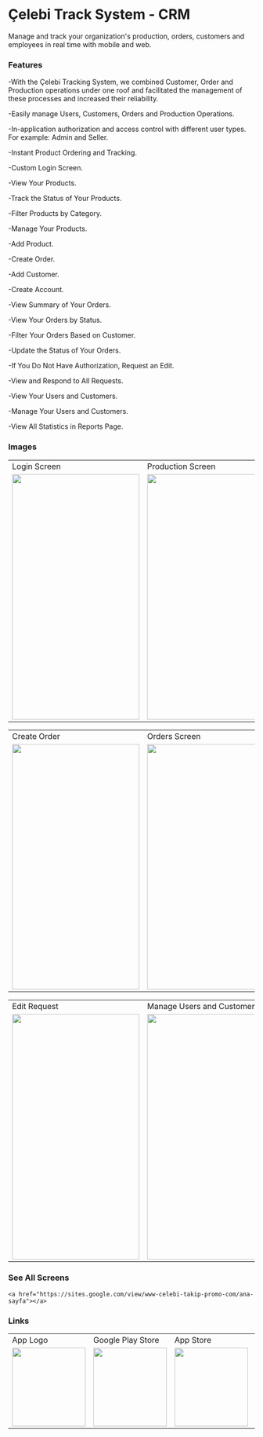 # Çelebi Track System - CRM

Manage and track your organization's production, orders, customers and employees in real time with mobile and web.

### Features

-With the Çelebi Tracking System, we combined Customer, Order and Production operations under one roof and facilitated the management of these processes and increased their reliability.

-Easily manage Users, Customers, Orders and Production Operations.

-In-application authorization and access control with different user types. For example: Admin and Seller.

-Instant Product Ordering and Tracking.

-Custom Login Screen.

-View Your Products.

-Track the Status of Your Products.

-Filter Products by Category.

-Manage Your Products.

-Add Product.

-Create Order.

-Add Customer.

-Create Account.

-View Summary of Your Orders.

-View Your Orders by Status.

-Filter Your Orders Based on Customer.

-Update the Status of Your Orders.

-If You Do Not Have Authorization, Request an Edit.

-View and Respond to All Requests.

-View Your Users and Customers.

-Manage Your Users and Customers.

-View All Statistics in Reports Page.


### Images

<table>
  <tr>
     <td>Login Screen</td>
     <td>Production Screen</td>
     <td>Product Detail</td>
  </tr>
  <tr>
    <td><img src="https://play-lh.googleusercontent.com/wKAt-uG0CHKEKHhblnhnPK4J5CZWfSi7ifdZS6_8n_n4UR_f0cRo-RjnixiI1674B3H4=w1052-h592-rw" width=260 height=500></td>
    <td><img src="https://play-lh.googleusercontent.com/Z79AlMAi92SYV8zz13PGWfOTKfvSmuqTOcY6klgaNYDr_dOohIQOt8kBjYMUUAt_afQ=w2560-h1440-rw" width=260 height=500></td>
    <td><img src="https://play-lh.googleusercontent.com/BZnjI6IB6zJPR9sARm7fsTaCrd915ESENU2icueh0JhOOx0t70vjbK5aXJlEXsNnykC1=w5120-h2880-rw" width=260 height=500></td>
  </tr>
 </table>
 
 
<table>
  <tr>
     <td>Create Order</td>
     <td>Orders Screen</td>
     <td>Order Detail</td>
  </tr>
  <tr>
    <td><img src="https://play-lh.googleusercontent.com/BZwJkCZBM4664T3O_FWR1sUW7neXPX7kZw5HvMwCMg5kkKbxKuhb3_Ic-KWeL9Mc8Vg=w5120-h2880-rw" width=260 height=500></td>
    <td><img src="https://play-lh.googleusercontent.com/occ6jLEZPrUHFi3vq6IQDF9WTNhWUAVnk4mKRL7kZy7OenyZ089O3eEECLfKU-wW3n8=w5120-h2880-rw" width=260 height=500></td>
    <td><img src="https://play-lh.googleusercontent.com/qsn6usLe6iFicSES5bqYvPeoBzqjBMzb7IiYOqrJ-5gxV1asuWmC4LsHoaof7ypDn3ck=w5120-h2880-rw" width=260 height=500></td>
  </tr>
 </table>
 
 <table>
  <tr>
     <td>Edit Request</td>
     <td>Manage Users and Customers</td>
    <td>Reports Page</td>
  </tr>
  <tr>
    <td><img src="https://play-lh.googleusercontent.com/8PwW6aKEr78UgiWQnY4G_qSsCS1W9VTkuVTfyrgn6O3J9KdF0ICx6fATwJNUp6lX_Knv=w5120-h2880-rw" width=260 height=500></td>
    <td><img src="https://play-lh.googleusercontent.com/wbDF5SkzhQTYZAeRVZvTV0zpsFAA4IcRhvrxpkAaIinzmuwgcmbqQU6EKLxLUy1CQOk=w5120-h2880-rw" width=260 height=500></td>
    <td><img src="https://lh6.googleusercontent.com/rmpdlbz6xWzPzg8uyWPLcFaSFGIbhYsVoGuFh47YFmtIP1QpNthF5upBdnCi1F_1IU6CJpGX7KJ-NqARpfWZXqmTtgq1oqL0DbREi2muG0-z6q8khoVc3pLy2tN8pXjnYA=w1280" width=260 height=500></td>
  </tr>
 </table>

### See All Screens
    <a href="https://sites.google.com/view/www-celebi-takip-promo-com/ana-sayfa"></a>
 
### Links
<table>
  <tr>
     <td>App Logo</td>
     <td>Google Play Store</td>
     <td>App Store</td>
     <td>Web Site</td>
  </tr>
  <tr>
    <td><img src="https://is1-ssl.mzstatic.com/image/thumb/Purple211/v4/eb/00/99/eb0099a6-eb13-9bc9-04d2-7a7df9079de7/AppIcon-0-0-1x_U007emarketing-0-7-0-0-85-220.png/460x0w.webp" width=150 height=160></td>
    <td><a href="https://play.google.com/store/apps/details?id=com.celebi_track_mobile"><img src="https://yt3.googleusercontent.com/UlCw6skRB67meHd_jffAzV6DeXzAk1YzEFyhxI4meSgYAjA0wRhEnhT3TfHvuo7R-VwISzRTTao=s900-c-k-c0x00ffffff-no-rj" width=150 height=160></img></a></td>
    <td><a href="https://apps.apple.com/au/app/%C3%A7elebi-takip/id6670345972?platform=iphone"><img src="https://www.apple.com/v/app-store/b/images/overview/icon_appstore__ev0z770zyxoy_large_2x.png" width=150 height=160></img></a></td>
    <td><a href=""><img src="https://cdn-icons-png.flaticon.com/512/5602/5602732.png" width=150 height=160></img></a></td>
  </tr>
 </table>

